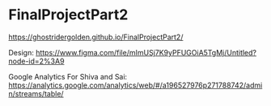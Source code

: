 # FinalProjectPart2
https://ghostridergolden.github.io/FinalProjectPart2/

Design: 
https://www.figma.com/file/mImUSj7K9yPFUGOiA5TgMj/Untitled?node-id=2%3A9

Google Analytics For Shiva and Sai: 
https://analytics.google.com/analytics/web/#/a196527976p271788742/admin/streams/table/
